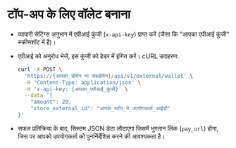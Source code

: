 # टॉप-अप के लिए वॉलेट बनाना

- व्यापारी सेटिंग्स अनुभाग में एपीआई कुंजी (`x-api-key`) प्राप्त करें (जैसा कि "आपका एपीआई कुंजी" स्क्रीनशॉट में है)।

- एपीआई को अनुरोध भेजें, इस कुंजी को हेडर में इंगित करें। cURL उदाहरण:

  ```bash
  curl -X POST \
    'https://{आपका_डोमेन या सबडोमेन}/api/v1/external/wallet' \
    -H 'Content-Type: application/json' \
    -H 'x-api-key: {आपका_एपीआई_कुंजी}' \
    --data '{
      "amount": 20,
      "store_external_id": "आपके_स्टोर_में_उपयोगकर्ता_आईडी"
  }'
  ```

- सफल प्रतिक्रिया के बाद, सिस्टम JSON डेटा लौटाएगा जिसमें भुगतान लिंक (`pay_url`) होगा, जिस पर आपको उपयोगकर्ता को पुनर्निर्देशित करने की आवश्यकता है।